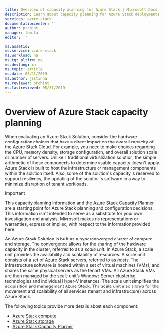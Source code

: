 ```yaml
---
title: Overview of capacity planning for Azure Stack | Microsoft Docs
description: Learn about capacity planning for Azure Stack deployments.
services: azure-stack
documentationcenter: ''
author: prchint
manager: femila
editor: ''

ms.assetid:
ms.service: azure-stack
ms.workload: na
ms.tgt_pltfrm: na
ms.devlang: na
ms.topic: article
ms.date: 05/31/2019
ms.author: justinha
ms.reviewer: prchint
ms.lastreviewed: 05/31/2019
---
```


# Overview of Azure Stack capacity planning

When evaluating an Azure Stack Solution, consider the hardware configuration choices that have a direct impact on the overall capacity of the Azure Stack Cloud. For example, you need to make choices regarding the CPU, memory density, storage configuration, and overall solution scale or number of servers. Unlike a traditional virtualization solution, the simple arithmetic of these components to determine usable capacity doesn't apply. Azure Stack is built to host the infrastructure or management components within the solution itself. Also, some of the solution's capacity is reserved to support resiliency, the updating of the solution's software in a way to minimize disruption of tenant workloads. 

> [!IMPORTANT]
> This capacity planning information and the [Azure Stack Capacity Planner](https://aka.ms/azstackcapacityplanner) are a starting point for Azure Stack planning and configuration decisions. This information isn't intended to serve as a substitute for your own investigation and analysis. Microsoft makes no representations or warranties, express or implied, with respect to the information provided here.
 
An Azure Stack Solution is built as a hyperconverged cluster of compute and storage. The convergence allows for the sharing of the hardware capacity in the cluster, referred to as a *scale unit*. In Azure Stack, a scale unit provides the availability and scalability of resources. A scale unit consists of a set of Azure Stack servers, referred to as *hosts*. The infrastructure software is hosted within a set of virtual machines (VMs), and shares the same physical servers as the tenant VMs. All Azure Stack VMs are then managed by the scale unit’s Windows Server clustering technologies and individual Hyper-V instances. The scale unit simplifies the acquisition and management Azure Stack. The scale unit also allows for the movement and scalability of all services (tenant and infrastructure) across Azure Stack. 

The following topics provide more details about each component:

- [Azure Stack compute](azure-stack-capacity-planning-compute.md)
- [Azure Stack storage](azure-stack-capacity-planning-storage.md)
- [Azure Stack Capacity Planner](azure-stack-capacity-planner.md)
